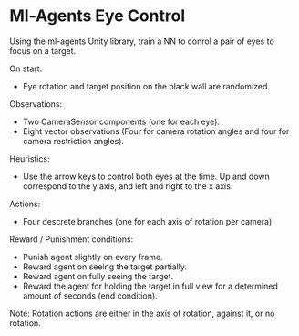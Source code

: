 # Ml-Agents Eye Control
 Using the ml-agents Unity library, train a NN to conrol a pair of eyes to focus on a target.

 On start:
  - Eye rotation and target position on the black wall are randomized.

 Observations:
 - Two CameraSensor components (one for each eye).
 - Eight vector observations (Four for camera rotation angles and four for camera restriction angles).

 Heuristics:
  - Use the arrow keys to control both eyes at the time.
  Up and down correspond to the y axis, and left and right to the x axis.

 Actions:
  - Four descrete branches (one for each axis of rotation per camera)

 Reward / Punishment conditions:
  - Punish agent slightly on every frame.
  - Reward agent on seeing the target partially.
  - Reward agent on fully seeing the target.
  - Reward the agent for holding the target in full view for a determined amount of seconds (end condition).

 Note: Rotation actions are either in the axis of rotation, against it, or no rotation.
